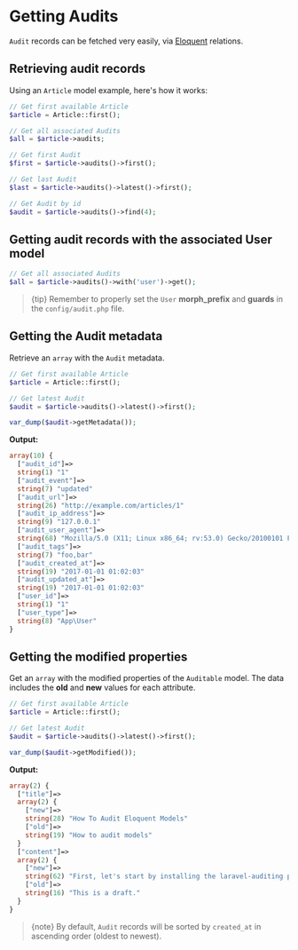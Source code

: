 # Getting Audits
`Audit` records can be fetched very easily, via [Eloquent](https://laravel.com/docs/master/eloquent) relations.

## Retrieving audit records
Using an `Article` model example, here's how it works:

```php
// Get first available Article
$article = Article::first();

// Get all associated Audits
$all = $article->audits;

// Get first Audit
$first = $article->audits()->first();

// Get last Audit
$last = $article->audits()->latest()->first();

// Get Audit by id
$audit = $article->audits()->find(4);
```

## Getting audit records with the associated User model
```php
// Get all associated Audits
$all = $article->audits()->with('user')->get();
```

> {tip} Remember to properly set the `User` **morph_prefix** and **guards** in the `config/audit.php` file.

## Getting the Audit metadata
Retrieve an `array` with the `Audit` metadata.

```php
// Get first available Article
$article = Article::first();

// Get latest Audit
$audit = $article->audits()->latest()->first();

var_dump($audit->getMetadata());
```

**Output:**
```php
array(10) {
  ["audit_id"]=>
  string(1) "1"
  ["audit_event"]=>
  string(7) "updated"
  ["audit_url"]=>
  string(26) "http://example.com/articles/1"
  ["audit_ip_address"]=>
  string(9) "127.0.0.1"
  ["audit_user_agent"]=>
  string(68) "Mozilla/5.0 (X11; Linux x86_64; rv:53.0) Gecko/20100101 Firefox/53.0"
  ["audit_tags"]=>
  string(7) "foo,bar"
  ["audit_created_at"]=>
  string(19) "2017-01-01 01:02:03"
  ["audit_updated_at"]=>
  string(19) "2017-01-01 01:02:03"
  ["user_id"]=>
  string(1) "1"
  ["user_type"]=>
  string(8) "App\User"
}
```

## Getting the modified properties
Get an `array` with the modified properties of the `Auditable` model.
The data includes the **old** and **new** values for each attribute.

```php
// Get first available Article
$article = Article::first();

// Get latest Audit
$audit = $article->audits()->latest()->first();

var_dump($audit->getModified());
```

**Output:**
```php
array(2) {
  ["title"]=>
  array(2) {
    ["new"]=>
    string(28) "How To Audit Eloquent Models"
    ["old"]=>
    string(19) "How to audit models"
  }
  ["content"]=>
  array(2) {
    ["new"]=>
    string(62) "First, let's start by installing the laravel-auditing package."
    ["old"]=>
    string(16) "This is a draft."
  }
}
```

> {note} By default, `Audit` records will be sorted by `created_at` in ascending order (oldest to newest).
